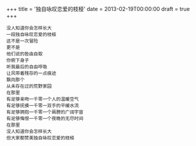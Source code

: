 +++
title = '独自咏叹恋爱的枝桠'
date = 2013-02-19T00:00:00
draft = true
+++

```text
没人知道你会怎样长大
一段独自咏叹恋爱的枝桠
这不是一次冒险
更不是
他们说的咎由自取
你俯下身子
听我最后的自由呼吸
让风带着残存的一点痕迹
飘向那个
从未存在过的荒野家园
在那里
有足够亲吻一千零一个人的温暖空气
有足够抚摸一千零一双手的平缓水流
有足够拥抱一千零一个肩膀的广阔宇宙
有足够悔恨一千零一个夜晚的无尽时间
在那里
没人知道你会怎样长大
但大家都赞美独自咏叹恋爱的枝桠
```
